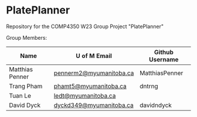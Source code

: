 # PlatePlanner
Repository for the COMP4350 W23 Group Project "PlatePlanner"

Group Members:

| Name            | U of M Email            | Github Username |
|-----------------|-------------------------|-----------------|
| Matthias Penner | pennerm2@myumanitoba.ca | MatthiasPenner  |
| Trang Pham      | phamt5@myumanitoba.ca   | dntrng          |
| Tuan Le         | ledt@myumanitoba.ca     |                 |
| David Dyck      | dyckd349@myumanitoba.ca | davidndyck      |
